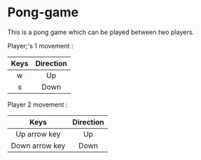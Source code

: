 # Pong-game  

This is a pong game which can be played between two players.  

Player;'s 1 movement :  

Keys   | Direction 
|:---:|:---:|
|  w | Up | 
| s | Down | 

Player 2 movement : 

Keys|Direction 
|:--:|:--:| 
|Up arrow key|Up| 
|Down arrow key|Down| 

